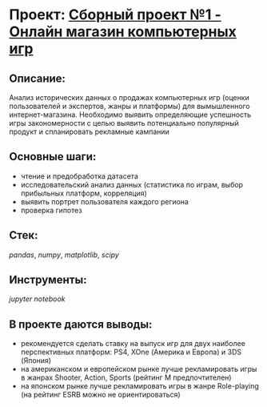 # Проект: [Сборный проект №1 - Онлайн магазин компьютерных игр](online_game_store)

## Описание:
Анализ исторических данных о продажах компьютерных игр (оценки пользователей и экспертов, жанры и платформы) для вымышленного интернет-магазина. 
Необходимо выявить определяющие успешность игры закономерности с целью выявить потенциально популярный продукт и спланировать рекламные кампании

## Основные шаги:
- чтение и предобработка датасета
- исследовательский анализ данных (статистика по играм, выбор прибыльных платформ, корреляция)
- выявить портрет пользователя каждого региона
- проверка гипотез

## Стек: 
*pandas*, *numpy*, *matplotlib*, *scipy*

## Инструменты:
*jupyter notebook*

## В проекте даются выводы:
- рекомендуется сделать ставку на выпуск игр для двух наиболее перспективных платформ: PS4, XOne (Америка и Европа) и 3DS (Япония)
- на американском и европейском рынке лучше рекламировать игры в жанрах Shooter, Action, Sports (рейтинг М предпочтителен)
- на японском рынке лучше рекламировать игры в жанре Role-playing (на рейтинг ESRB можно не ориентироваться)
